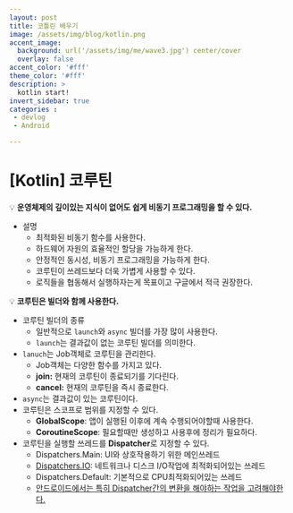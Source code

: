 ```yaml
---
layout: post
title: 코틀린 배우기
image: /assets/img/blog/kotlin.png
accent_image: 
  background: url('/assets/img/me/wave3.jpg') center/cover
  overlay: false
accent_color: '#fff'
theme_color: '#fff'
description: >
  kotlin start!
invert_sidebar: true
categories :
 - devlog	
 - Android

---
```


# [Kotlin] 코루틴

💡 **운영체제의 깊이있는 지식이 없어도 쉽게 비동기 프로그래밍을 할 수 있다.**

- 설명
  - 최적화된 비동기 함수를 사용한다.
  - 하드웨어 자원의 효율적인 할당을 가능하게 한다.
  - 안정적인 동시성, 비동기 프로그래밍을 가능하게 한다.
  - 코루틴이 쓰레드보다 더욱 가볍게 사용할 수 있다.
  - 로직들을 협동해서 실행하자는게 목표이고 구글에서 적극 권장한다.



 💡 **코루틴은 빌더와 함께 사용한다.**

- 코루틴 빌더의 종류
  - 일반적으로 `launch`와 `async` 빌더를 가장 많이 사용한다.
  - `launch`는 결과값이 없는 코루틴 빌더를 의미한다.
- `lanuch`는 Job객체로 코루틴을 관리한다.
  - Job객체는 다양한 함수를 가지고 있다.
  - **join:** 현재의 코루틴이 종료되기를 기다린다.
  - **cancel:** 현재의 코루틴을 즉시 종료한다.
- `async`는 결과값이 있는 코루틴이다.
- 코루틴은 스코프로 범위를 지정할 수 있다.
  - **GlobalScope**: 앱이 실행된 이후에 계속 수행되어야할때 사용한다.
  - **CoroutineScope**: 필요할때만 생성하고 사용후에 정리가 필요하다.
- 코루틴을 실행할 쓰레드를 **Dispatcher**로 지정할 수 있다.
  - Dispatchers.Main: UI와 상호작용하기 위한 메인쓰레드
  - [Dispatchers.IO](http://Dispatchers.IO): 네트워크나 디스크 I/O작업에 최적화되어있는 쓰레드
  - Dispatchers.Default: 기본적으로 CPU최적화되어있는 쓰레드
  - [안드로이드에서는 특히 Dispatcher간의 변환을 해야하는 작업을 고려해야한다.](https://kotlinlang.org/api/kotlinx.coroutines/kotlinx-coroutines-core/kotlinx.coroutines/with-context.html)
